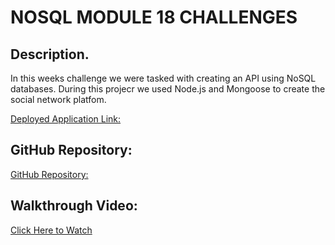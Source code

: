# NOSQL MODULE 18 CHALLENGES

## Description.

In this weeks challenge we were tasked with creating an API using NoSQL databases. During this projecr we used Node.js and Mongoose to create the social network platfom. 


[Deployed Application Link:]()

## GitHub Repository:
[GitHub Repository:](https://github.com/xJohnnyy/NoSQLSN)

## Walkthrough Video:
[Click Here to Watch]()

